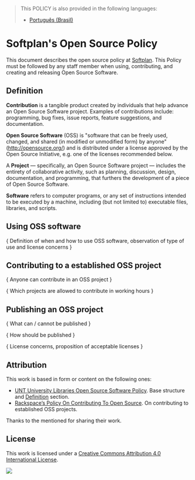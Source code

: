 > This POLICY is also provided in the following languages:
> - [Português (Brasil)][policy_pt_br]

# Softplan's Open Source Policy

This document describes the open source policy at [Softplan][]. This Policy must be followed by any staff member when using, contributing, and creating and releasing Open Source Software.

## Definition

**Contribution** is a tangible product created by individuals that help advance an Open Source Software project. Examples of contributions include: programming, bug fixes, issue reports, feature suggestions, and documentation.

**Open Source Software** (OSS) is "software that can be freely used, changed, and shared (in modified or unmodified form) by anyone" (http://opensource.org/) and is distributed under a license approved by the Open Source Initiative, e.g. one of the licenses recommended below.

A **Project** — specifically, an Open Source Software project — includes the entirety of collaborative activity, such as planning, discussion, design, documentation, and programming, that furthers the development of a piece of Open Source Software.

**Software** refers to computer programs, or any set of instructions intended to be executed by a machine, including (but not limited to) executable files, libraries, and scripts.

## Using OSS software

{ Definition of when and how to use OSS software, observation of type of use and license concerns }

## Contributing to a established OSS project

{ Anyone can contribute in an OSS project }

{ Which projects are allowed to contribute in working hours }


## Publishing an OSS project

{ What can / cannot be published }

{ How should be published }

{ License concerns, proposition of acceptable licenses }

## Attribution

This work is based in form or content on the following ones:

- [UNT University Libraries Open Source Software Policy][untlibrary-osspolicy]. Base structure and [Definition](#Definition) section.
- [Rackspace’s Policy On Contributing To Open Source][rackspace-osspolicy]. On contributing to established OSS projects.

Thanks to the mentioned for sharing their work.

## License

This work is licensed under a [Creative Commons Attribution 4.0 International License][CC-by-4.0].

![][CC-by-4.0-logo]



[softplan]: https://softplan.com.br
[policy_pt_br]: ./POLICY.pt_br.md

[untlibrary-osspolicy]: http://www.library.unt.edu/policies/other/open-source-software-policy
[rackspace-osspolicy]: https://blog.rackspace.com/rackspaces-policy-on-contributing-to-open-source

[CC-by-4.0]: http://creativecommons.org/licenses/by/4.0/
[CC-by-4.0-logo]: https://i.creativecommons.org/l/by/4.0/88x31.png
